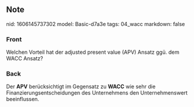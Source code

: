 ## Note
nid: 1606145737302
model: Basic-d7a3e
tags: 04_wacc
markdown: false

### Front
<p>Welchen Vorteil hat der adjusted present value (APV) Ansatz ggü. dem WACC Ansatz?</p>

### Back
Der <b>APV</b> berücksichtigt im Gegensatz zu <b>WACC</b> wie sehr
die Finanzierungsentscheidungen des Unternehmens den
Unternehmenswert beeinflussen.
